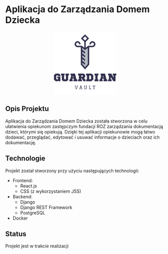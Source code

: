 # Aplikacja do Zarządzania Domem Dziecka

<p align="center">
  <img src="./frontend/src/assets/GuardianVaultLogo.png" alt="Logo aplikacji" width="200"/>
</p>

## Opis Projektu

Aplikacja do Zarządzania Domem Dziecka została stworzona w celu ułatwienia opiekunom zastępczym fundacji ROZ zarządzania dokumentacją dzieci, którymi się opiekują. Dzięki tej aplikacji opiekunowie mogą łatwo dodawać, przeglądać, edytować i usuwać informacje o dzieciach oraz ich dokumentację.

## Technologie

Projekt został stworzony przy użyciu następujących technologii:

- Frontend:
  - React.js
  - CSS (z wykorzystaniem JSS)
- Backend:
  - Django
  - Django REST Framework
  - PostgreSQL
- Docker

## Status

Projekt jest w trakcie realizacji